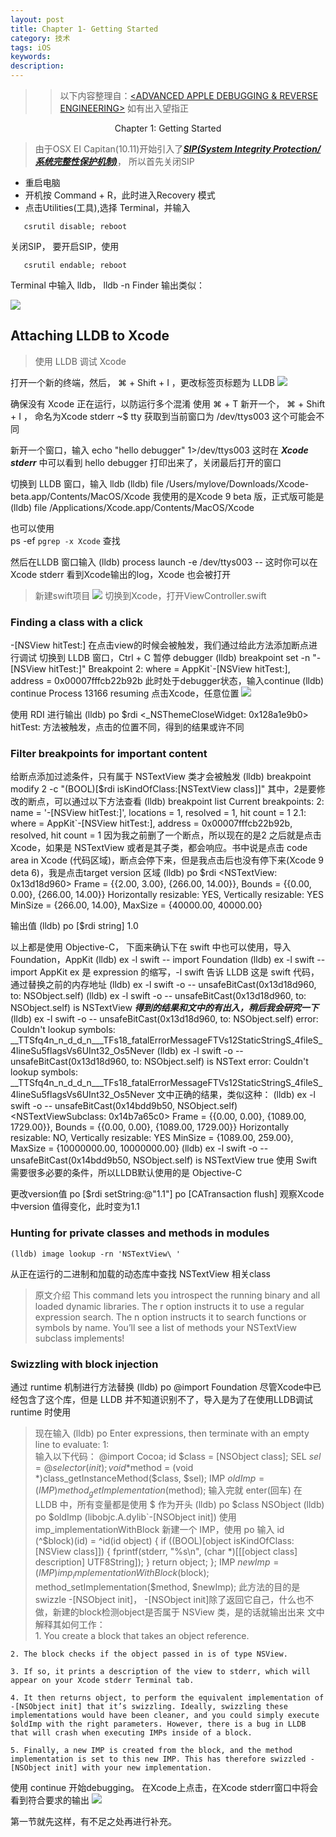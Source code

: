 ```yaml
---
layout: post
title: Chapter 1- Getting Started
category: 技术
tags: iOS
keywords:
description:
---
```



> > 以下内容整理自：[<ADVANCED APPLE DEBUGGING & REVERSE ENGINEERING>](https://store.raywenderlich.com/products/advanced-apple-debugging-and-reverse-engineering) 如有出入望指正


<p align="center">Chapter 1: Getting Started</p>

> 由于OSX EI Capitan(10.11)开始引入了[***SIP(System Integrity Protection/系统完整性保护机制)***](http://devstreaming.apple.com/videos/wwdc/2015/706nu20qkag/706/706_security_and_your_apps.pdf)， 所以首先关闭SIP

* 重启电脑
* 开机按 Command + R，此时进入Recovery 模式
* 点击Utilities(工具),选择 Terminal，并输入

```shell
   csrutil disable; reboot
```
关闭SIP，
要开启SIP，使用
```shell
   csrutil endable; reboot
```

Terminal 中输入 lldb，
	lldb -n Finder
输出类似：

![](http://olnx7jkmx.bkt.clouddn.com/2017-09-04-lldb_-n_Finder)

## Attaching LLDB to Xcode
> 使用 LLDB 调试 Xcode

打开一个新的终端，然后， ⌘ + Shift + I ，更改标签页标题为 LLDB
![](http://olnx7jkmx.bkt.clouddn.com/2017-09-04-LLDB-Window)

确保没有 Xcode 正在运行，以防运行多个混淆
使用 ⌘ + T 新开一个， ⌘ + Shift + I ， 命名为Xcode stderr
	~$ tty
获取到当前窗口为
	/dev/ttys003
这个可能会不同

新开一个窗口，输入
	echo "hello debugger" 1>/dev/ttys003
这时在 ___Xcode stderr___ 中可以看到 hello debugger 打印出来了，关闭最后打开的窗口

切换到 LLDB 窗口，输入 lldb
	(lldb) file /Users/mylove/Downloads/Xcode-beta.app/Contents/MacOS/Xcode
我使用的是Xcode 9 beta 版，正式版可能是
	(lldb) file /Applications/Xcode.app/Contents/MacOS/Xcode

也可以使用 	
	ps -ef `pgrep -x Xcode`
查找

然后在LLDB 窗口输入
	(lldb) process launch -e /dev/ttys003 --
这时你可以在 Xcode stderr 看到Xcode输出的log，Xcode 也会被打开
> 新建swift项目
> ![](http://olnx7jkmx.bkt.clouddn.com/2017-09-04-new-project)
> 切换到Xcode，打开ViewController.swift
### Finding a class with a click

-[NSView hitTest:] 在点击view的时候会被触发，我们通过给此方法添加断点进行调试
切换到 LLDB 窗口，Ctrl + C 暂停 debugger
	(lldb) breakpoint set -n "-[NSView hitTest:]"
	Breakpoint 2: where = AppKit`-[NSView hitTest:], address = 0x00007fffcb22b92b
此时处于debugger状态，输入continue
	(lldb) continue
	Process 13166 resuming
点击Xcode，任意位置
![](http://olnx7jkmx.bkt.clouddn.com/2017-09-04-LLDB-debuggerXcode-continue)

使用 RDI 进行输出
	(lldb) po $rdi
	<_NSThemeCloseWidget: 0x128a1e9b0>
hitTest: 方法被触发，点击的位置不同，得到的结果或许不同

### Filter breakpoints for important content
给断点添加过滤条件，只有属于 NSTextView 类才会被触发
	(lldb) breakpoint modify 2 -c "(BOOL)[$rdi isKindOfClass:[NSTextView class]]"
其中，2是要修改的断点，可以通过以下方法查看
	(lldb) breakpoint list
	Current breakpoints:
	2: name = '-[NSView hitTest:]', locations = 1, resolved = 1, hit count = 1
  2.1: where = AppKit`-[NSView hitTest:], address = 0x00007fffcb22b92b, resolved, hit count = 1 
因为我之前删了一个断点，所以现在的是2
之后就是点击Xcode，如果是 NSTextView 或者是其子类，都会响应。书中说是点击 code area in Xcode (代码区域)，断点会停下来，但是我点击后也没有停下来(Xcode 9 deta 6)，我是点击target version 区域
	(lldb) po $rdi
	<NSTextView: 0x13d18d960>
	Frame = {\{2.00, 3.00}, {266.00, 14.00}\}, Bounds = {\{0.00, 0.00}, {266.00, 14.00}\}
	Horizontally resizable: YES, Vertically resizable: YES
	MinSize = {266.00, 14.00}, MaxSize = {40000.00, 40000.00}

输出值
	(lldb) po [$rdi string]
	1.0

以上都是使用 Objective-C， 下面来确认下在 swift 中也可以使用，导入Foundation，AppKit
	(lldb) ex -l swift -- import Foundation 
	(lldb) ex -l swift -- import AppKit
ex 是 expression 的缩写，-l swift 告诉 LLDB 这是 swift 代码，通过替换之前的内存地址
	(lldb) ex -l swift -o -- unsafeBitCast(0x13d18d960, to: NSObject.self)
	(lldb) ex -l swift -o -- unsafeBitCast(0x13d18d960, to: NSObject.self) is NSTextView
___得到的结果和文中的有出入，稍后我会研究一下___
	(lldb) ex -l swift -o -- unsafeBitCast(0x13d18d960, to: NSObject.self)
	error: Couldn't lookup symbols:
	__TTSfq4n_n_d_d_n___TFs18_fatalErrorMessageFTVs12StaticStringS_4fileS_4lineSu5flagsVs6UInt32_Os5Never
	(lldb) ex -l swift -o -- unsafeBitCast(0x13d18d960, to: NSObject.self) is NSText
	error: Couldn't lookup symbols:
	__TTSfq4n_n_d_d_n___TFs18_fatalErrorMessageFTVs12StaticStringS_4fileS_4lineSu5flagsVs6UInt32_Os5Never
文中正确的结果，类似这种：
	(lldb) ex -l swift -o -- unsafeBitCast(0x14bdd9b50, NSObject.self) <NSTextViewSubclass: 0x14b7a65c0>
		Frame = {\{0.00, 0.00}, {1089.00, 1729.00}}, Bounds = {\{0.00, 0.00}, {1089.00, 1729.00}}
		Horizontally resizable: NO, Vertically resizable: YES
		MinSize = {1089.00, 259.00}, MaxSize = {10000000.00, 10000000.00}
	(lldb) ex -l swift -o -- unsafeBitCast(0x14bdd9b50, NSObject.self) is NSTextView
	true
使用 Swift 需要很多必要的条件，所以LLDB默认使用的是 Objective-C

更改version值
	po [$rdi setString:@"1.1"]
	po [CATransaction flush]
观察Xcode 中version 值得变化，此时变为1.1

### Hunting for private classes and methods in modules
	(lldb) image lookup -rn 'NSTextView\ '
从正在运行的二进制和加载的动态库中查找 NSTextView 相关class
>原文介绍
	This command lets you introspect the running binary and all loaded dynamic libraries. The r option instructs it to use a regular expression search. The n option instructs it to search functions or symbols by name.
	You’ll see a list of methods your NSTextView subclass implements!

### Swizzling with block injection
通过 runtime 机制进行方法替换
	(lldb) po @import Foundation
尽管Xcode中已经包含了这个库，但是 LLDB 并不知道识别不了，导入是为了在使用LLDB调试runtime 时使用
>现在输入
	(lldb) po
	Enter expressions, then terminate with an empty line to evaluate:
	1:  
输入以下代码：
	@import Cocoa; 
	id $class = [NSObject class]; 
	SEL $sel = @selector(init); 
	void *$method = (void *)class_getInstanceMethod($class, $sel); 
	IMP $oldImp = (IMP)method_getImplementation($method);
输入完就 enter(回车)
在 LLDB 中，所有变量都是使用 $ 作为开头
	(lldb) po $class
	NSObject
	(lldb) po $oldImp
	(libobjc.A.dylib`-[NSObject init])
使用 imp_implementationWithBlock 新建一个 IMP，使用 po 输入
	id (^$block)(id) = ^id(id object) { 
		if ((BOOL)[object isKindOfClass:[NSView class]]) {
	    	fprintf(stderr, "%s\n", (char *)[[[object class] description] UTF8String]); 
	    }
	    return object;
	}; 
	IMP $newImp = (IMP)imp_implementationWithBlock($block);
	method_setImplementation($method, $newImp);
此方法的目的是 swizzle -[NSObject init]， -[NSObject init]除了返回它自己，什么也不做，新建的block检测object是否属于 NSView 类，是的话就输出出来
文中解释其如何工作：	
	1. You create a block that takes an object reference.

	2. The block checks if the object passed in is of type NSView.

	3. If so, it prints a description of the view to stderr, which will appear on your Xcode stderr Terminal tab.

	4. It then returns object, to perform the equivalent implementation of -[NSObject init] that it’s swizzling. Ideally, swizzling these implementations would have been cleaner, and you could simply execute $oldImp with the right parameters. However, there is a bug in LLDB that will crash when executing IMPs inside of a block.

	5. Finally, a new IMP is created from the block, and the method implementation is set to this new IMP. This has therefore swizzled -[NSObject init] with your new implementation.
使用 continue 开始debugging。
在Xcode上点击，在Xcode stderr窗口中将会看到符合要求的输出
![](http://olnx7jkmx.bkt.clouddn.com/2017-09-04-LLDB-blockSwizzleInit-View)

第一节就先这样，有不足之处再进行补充。